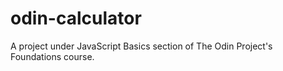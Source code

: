 # odin-calculator
A project under JavaScript Basics section of The Odin Project's Foundations course.
